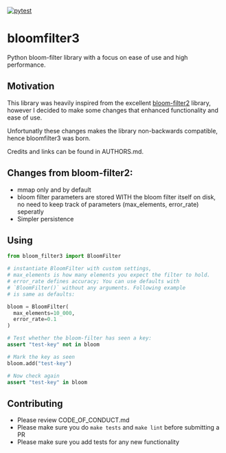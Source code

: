 [![pytest](https://github.com/AtomicTessellator/bloomfilter3/actions/workflows/main.yml/badge.svg)](https://github.com/AtomicTessellator/bloomfilter3/actions/workflows/main.yml)

# bloomfilter3

Python bloom-filter library with a focus on ease of use and high performance.

## Motivation

This library was heavily inspired from the excellent [bloom-filter2](https://github.com/remram44/python-bloom-filter/tree/904cea7522a18a7bbef66d3c6b2ee23738171e5a) library, however I decided to make some changes that enhanced functionality and ease of use.

Unfortunatly these changes makes the library non-backwards compatible, hence bloomfilter3 was born.

Credits and links can be found in AUTHORS.md.

## Changes from bloom-filter2:
  - mmap only and by default
  - bloom filter parameters are stored WITH the bloom filter itself on disk, no need to keep track of parameters (max_elements, error_rate) seperatly
  - Simpler persistence

## Using
```python
from bloom_filter3 import BloomFilter

# instantiate BloomFilter with custom settings,
# max_elements is how many elements you expect the filter to hold.
# error_rate defines accuracy; You can use defaults with
# `BloomFilter()` without any arguments. Following example
# is same as defaults:

bloom = BloomFilter(
  max_elements=10_000,
  error_rate=0.1
)

# Test whether the bloom-filter has seen a key:
assert "test-key" not in bloom

# Mark the key as seen
bloom.add("test-key")

# Now check again
assert "test-key" in bloom
```

## Contributing

  - Please review CODE_OF_CONDUCT.md
  - Please make sure you do `make tests` and `make lint` before submitting a PR
  - Please make sure you add tests for any new functionality
